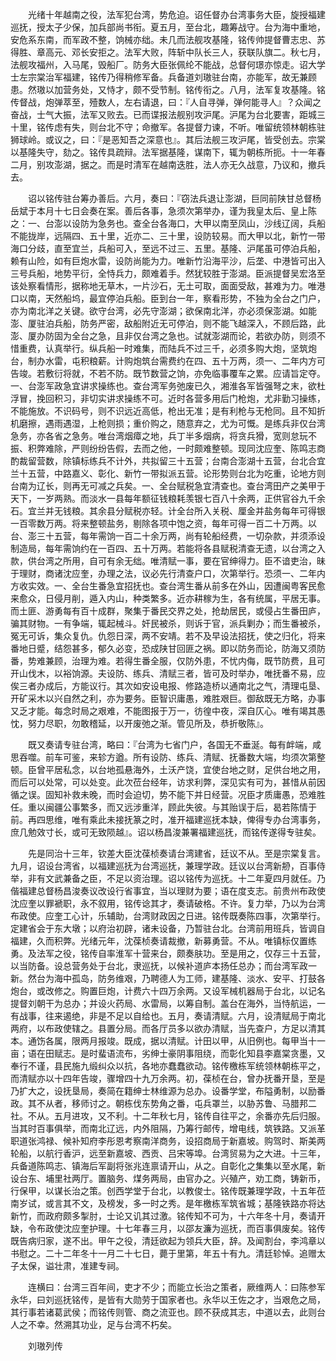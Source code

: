 <!-- { "loadSidebar": true } -->
　　光绪十年越南之役，法军犯台湾，势危迫。诏任督办台湾事务大臣，旋授福建巡抚，授太子少保，加兵部尚书衔。夏五月，至台北，趣筹战守。台为海中重地，安危系东南，而军政不整，饷械亦绌。未几而法舰攻基隆，铭传帅提督曹志忠、苏得胜、章高元、邓长安拒之。法军大败，阵斩中队长三人，获联队旗二。秋七月，法舰攻福州，入马尾，毁船厂。防务大臣张佩纶不能战，总督何璟亦惊走。诏大学士左宗棠治军福建，铭传乃得稍修军备。兵备道刘璈驻台南，亦能军，故无兼顾患。然璈以加营务处，又恃才，颇不受节制。铭传衔之。八月，法军复攻基隆。铭传督战，炮弹萃至，殪数人，左右请退，曰：『人自寻弹，弹何能寻人』？众闻之奋战，士气大振，法军又败去。已而谍报法舰别攻沪尾。沪尾为台北要害，距城三十里，铭传虑有失，则台北不守；命撤军。各提督力谏，不听。唯留统领林朝栋驻狮球岭。或议之，曰：『是恶知吾之深意也』。其后法舰三攻沪尾，皆受创去。宗棠以基隆失守，劾之。铭传具疏辩。法军据基隆，谋南下，辄为朝栋所扼。十一年春二月，别攻澎湖，据之。而是时清军在越南迭胜，法人亦无久战意，乃议和，撤兵去。

　　诏以铭传驻台筹办善后。六月，奏曰：『窃法兵退让澎湖，巨同前陕甘总督杨岳斌于本月十七日会奏在案。善后各事，急须次第举办，谨为我皇太后、皇上陈之：一、台澎以设防为急务也。查全台各海口，大甲以南至凤山，沙线辽阔，兵船不能拢岸，远隔四、五十里，近亦二、三十里，设防较易。而大甲以北，新竹一带海口分歧，直至宜兰，兵船可入，至远不过三、五里。基隆、沪尾虽可停泊兵船，赖有山险，如有巨炮水雷，设防尚能为力。唯新竹沿海平沙，后垄、中港皆可出入三号兵船，地势平衍，全恃兵力，颇难着手。然犹较胜于澎湖。臣派提督吴宏洛至该处察看情形，据称地无草木，一片沙石，无土可取，面面受敌，甚难为力。唯港口以南，天然船坞，最宜停泊兵船。臣到台一年，察看形势，不独为全台之门户，亦为南北洋之关键。欲守台湾，必先守澎湖；欲保南北洋，亦必须保澎湖。如能澎、厦驻泊兵船，防务严密，敌船附近无可停泊，则不能飞越深入，不顾后路，此澎、厦办防固为全台之急，且非仅台湾之急也。试就澎湖而论，若欲办防，则须不惜重费，认真举行。纵兵船一时难集，而陆兵不过三千，必须多购大炮，坚筑炮台，制办水雷，屯积粮薪。计购炮筑台需费约在四、五十万两，须一、二年内方可告竣。若敷衍将就，不若不防。既节数营之饷，亦免临事覆车之累。应请旨定夺。一、台澎军政急宜讲求操练也。查台湾军务弛废已久，湘淮各军皆强弩之末，欲杜浮冒，挽回积习，非切实讲求操练不可。近时各营多用后门枪炮，尤非勤习操练，不能施放。不识码号，则不识远近高低，枪出无准；是有利枪与无枪同。且不知折机磨擦，遇雨遇湿，上枪则损；重价购之，随意弃之，尤为可慨。是练兵非仅台湾急务，亦各省之急务。唯台湾烟瘴之地，兵丁半多烟病，将贪兵猾，宽则怠玩不振、积弊难除，严则纷纷告假，去而之他，一时颇难整顿。现同沈应奎、陈鸣志商酌裁留营数，除镇标练兵不计外，共拟留三十五营；台南合澎湖十五营，台北合宜兰十五营，中路嘉义、彰化、新竹一带拟派五营。论形势则台北为吃重，论地方则台南为辽长，则再无可减之兵矣。一、全台赋税急宜清查也。查台湾田产之美甲于天下，一岁两熟。而淡水一县每年额征钱粮耗羡银七百八十余两，正供官谷九千余石。宜兰并无钱粮。其余县分赋税亦轻。计全台所入关税、厘金并盐务每年可得银一百零数万两。将来整顿盐务，剔除各项中饱之资，每年可得一百二十万两。以台、澎三十五营，每年需饷一百二十余万两，尚有轮船经费，一切杂款，并须添设制造局，每年需饷约在一百四、五十万两。若能将各县赋税清查无遗，以台湾之入款，供台湾之所用，自可有余无绌。唯清赋一事，要在官绅得力。臣不谙吏治，昧于理财，商诸沈应奎，办理之法，议必先行清查户口，次第举行。恐须一、二年内方收实效。一、全台生番急宜招抚也。查台湾生番从前多在外山，因遭闽粤客民愈来愈众，日侵月削，遁入内山，种类繁多。近亦耕稼为生，各有统属，平居无事。而土匪、游勇每有百十成群，聚集于番民交界之处，抢劫居民，或侵占生番田庐，骗其财物。一有争端，辄起械斗。奸民被杀，则诉于官，派兵剿办；而生番被杀，冤无可诉，集众复仇。仇怨日深，两不安靖。若不及早设法招抚，使之归化，将来番地日蹙，结怨甚多，郁久必变，恐成陕甘回匪之祸。即以防务而论，防海又须防番，势难兼顾，治理为难。若得生番全服，仅防外患，不忧内侮，既节防费，且可开山伐木，以裕饷源。夫设防、练兵、清赋三者，皆可及时举办，唯抚番不易，应俟三者办成后，方能议行。其次如安设电报、修路造桥以通南北之气，清理屯垦、开矿采木以兴自然之利，亦为要务。臣智识庸愚，难胜艰巨。御敌既无方略，办事又乏才能。每念时局之艰难，不能图报于万一，彷徨中夜，深自仄心。唯有竭其愚忱，努力尽职，勿敢稽延，以开废弛之渐。管见所及，恭折敬陈』。

　　既又奏请专驻台湾，略曰：『台湾为七省门户，各国无不垂涎。每有衅端，咸思吞噬。前车可鉴，来轸方遒。所有设防、练兵、清赋、抚番数大端，均须次第整顿。臣曾平居私念，以台地孤悬海外，土沃产饶，宜使台地之财，足供台地之用，而后可以处常，可以处变。此次莅台经年，访求利弊，深见实有可为，甚惜从前因循之误。固知补救未晚，而时会迫切，势不能下并日经营。况臣才质庸愚，恐难胜任。重以闽疆公事繁多，而又远涉重洋，顾此失彼。与其贻误于后，曷若陈情于前。再四思维，唯有乘此未接抚篆之时，准开福建巡抚本缺，俾得专办台湾事务，庶几勉效寸长，或可无致陨越』。诏以杨昌浚兼署福建巡抚，而铭传遂得专驻矣。

　　先是同治十三年，钦差大臣沈葆桢奏请台湾建省，廷议不从。至是宗棠复言。九月，诏设台湾省，以福建巡抚为台湾巡抚，兼理学政。廷议以台湾新刱，百事侍举，非有文武兼备之臣，不足以资治理。诏以铭传为巡抚。十二年夏四月就任。乃偕福建总督杨昌浚奏议改设行省事宜，当以理财为要；语在度支志。前贵州布政使沈应奎以罪褫职，永不叙用，铭传谂其才，奏请破格。不许。复力举，乃以为台湾布政使。应奎工心计，乐辅助，台湾财政因之日进。铭传既奏陈四事，次第举行。定建省会于东大墩；以府治初辟，诸未设备，乃暂驻台北。台湾前用班兵，皆调自福建，久而积弊。光绪元年，沈葆桢奏请裁撤，新募勇营。不从。唯镇标仅置练勇。及法军之役，铭传自率淮军十营来台，颇奏肤功。至是用之，仅存三十五营，以当防备。设总营务处于台北，隶巡抚，以候补道庐本扬任总办；而台湾军政一新。然台为海中孤岛，防务维艰，乃聘德人为工师，建基隆、淡水、安平、打鼓各炮台，或改修之。购置巨炮，计费六十四万余两。又设军械机器局于台北，以记名提督刘朝干为总办；并设火药局、水雷局，以筹自制。盖台在海外，当恃航运，一有战事，往来遏绝，非是不足以自给也。五月，奏请清赋。六月，设清赋局于南北两府，以布政使辖之。县置分局。而各厅员多以欲办清赋，当先查户，方足以清其本。通饬各属，限两月报竣。既成，据以清赋。计田以甲，从旧例也。每甲当十一亩；语在田赋志。是时蜚语流布，劣绅士豪阴事阻绕，而彰化知县李嘉棠贪墨，又奉行不谨，县民施九缎纠众以抗，各地亦蠢蠢欲动。铭传檄栋军统领林朝栋平之，而清赋亦以十四年告竣，骤增四十九万余两。初，葆桢在台，曾办抚番开垦，至是乃扩大之，设抚垦局，奏简在籍绅士林维源为总办。设番学堂，布隘勇制，以励番政。其不从者，移师讨之。朝栋伐东势角之番，屯兵罩兰，以胁苏鲁、马腊邦二社。不从。五月进攻，又不利。十二年秋七月，铭传自往平之，余番亦先后归服。当其时百事俱举，而南北辽远，内外阻隔，乃筹行邮传，增电线，筑铁路。又派革职道张鸿禄、候补知府李彤恩考察南洋商务，设招商局于新嘉坡。购驾时、斯美两轮船，以航行香沪，远至新嘉坡、西贡、吕宋等埠。台湾贸易为之大进。十三年，兵备道陈鸣志、镇海后军副将张兆连禀请开山，从之。自彰化之集集以至水尾，新设台东、埔里社两厅。置脑务、煤务两局，由官办之。兴殖产，劝工商，铸新币，行保甲，以谋长治之策。创西学堂于台北，以教俊士。铭传既兼理学政，十五年莅南岁试，或言其不文，及榜发，多一时之秀。是年檄栋军筑省城；基隆铁路亦将达新竹，而政府颇多掣肘，士论又讥其过激。铭传知不可为，十六年冬十月，奏请开缺，令布政使沈应奎护理。十七年春三月，以邵友濂为巡抚，而百事俱废矣。铭传既告病归家，遂不出。甲午之役，清廷欲起为领兵大臣，辞。及闻割台，李鸿章以书慰之。二十二年冬十一月二十七日，薨于里第，年五十有九。清廷轸悼。追赠太子太保，谥壮肃，准建专祠。

　　连横曰：台湾三百年间，吏才不少；而能立长治之策者，厥维两人：曰陈参军永华，曰刘巡抚铭传，是皆有大勋劳于国家者也。永华以王佐之才，当艰危之局，其行事若诸葛武侯；而铭传则管、商之流亚也。顾不获成其志，中道以去，此则台人之不幸。然溯其功业，足与台湾不朽矣。

　　刘璈列传

